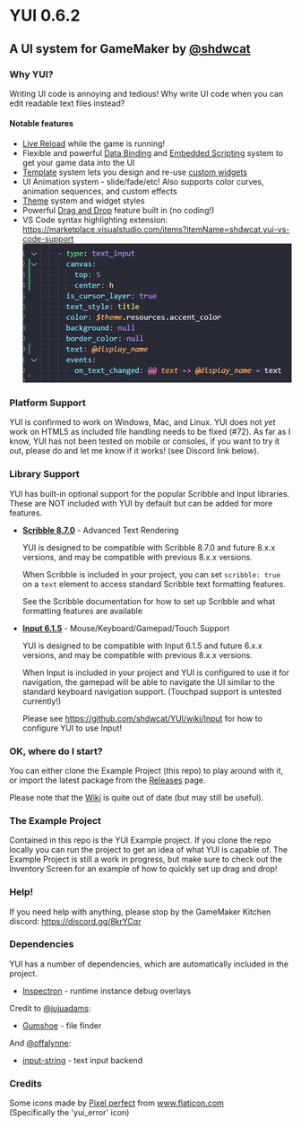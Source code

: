 # YUI 0.6.2
## A UI system for GameMaker by [@shdwcat](https://github.com/shdwcat)

### Why YUI?
Writing UI code is annoying and tedious! Why write UI code when you can edit readable text files instead?

#### Notable features
- [Live Reload](https://github.com/shdwcat/YUI/wiki/Live-Reload) while the game is running!
- Flexible and powerful [Data Binding](https://github.com/shdwcat/YUI/wiki/Data-Binding) and [Embedded Scripting](https://github.com/shdwcat/YUI/wiki/YuiScript) system to get your game data into the UI
- [Template](https://github.com/shdwcat/YUI/wiki/Templates) system lets you design and re-use [custom widgets](https://github.com/shdwcat/YUI/wiki/Custom-Widgets)
- UI Animation system - slide/fade/etc! Also supports color curves, animation sequences, and custom effects
- [Theme](https://github.com/shdwcat/YUI/wiki/Themes) system and widget styles
- Powerful [Drag and Drop](https://github.com/shdwcat/YUI/wiki/Drag-and-Drop) feature built in (no coding!)
- VS Code syntax highlighting extension:
  https://marketplace.visualstudio.com/items?itemName=shdwcat.yui-vs-code-support
  ![syntax highlighting example image](https://github.com/shdwcat/yui-vs-code-support/raw/HEAD/images/highlighting.png)

### Platform Support
YUI is confirmed to work on Windows, Mac, and Linux. YUI does not *yet* work on HTML5 as included file handling needs to be fixed (#72). As far as I know, YUI has not been tested on mobile or consoles, if you want to try it out, please do and let me know if it works! (see Discord link below).

### Library Support
YUI has built-in optional support for the popular Scribble and Input libraries. These are NOT included with YUI by default but can be added for more features.

* **[Scribble 8.7.0](https://github.com/JujuAdams/scribble)** - Advanced Text Rendering

  YUI is designed to be compatible with Scribble 8.7.0 and future 8.x.x versions, and may be compatible with previous 8.x.x versions.

  When Scribble is included in your project, you can set `scribble: true` on a `text` element to access standard Scribble text formatting features.

  See the Scribble documentation for how to set up Scribble and what formatting features are available

* **[Input 6.1.5](https://github.com/offalynne/input)** - Mouse/Keyboard/Gamepad/Touch Support

  YUI is designed to be compatible with Input 6.1.5 and future 6.x.x versions, and may be compatible with previous 8.x.x versions.

  When Input is included in your project and YUI is configured to use it for navigation, the gamepad will be able to navigate the UI similar to the standard keyboard navigation support. (Touchpad support is untested currently!)

  Please see https://github.com/shdwcat/YUI/wiki/Input for how to configure YUI to use Input!

### OK, where do I start?
You can either clone the Example Project (this repo) to play around with it, or import the latest package from the [Releases](https://github.com/shdwcat/YUI/releases) page.

Please note that the [Wiki](https://github.com/shdwcat/YUI/wiki) is quite out of date (but may still be useful).

### The Example Project
Contained in this repo is the YUI Example project. If you clone the repo locally you can run the project to get an idea of what YUI is capable of. The Example Project is still a work in progress, but make sure to check out the Inventory Screen for an example of how to quickly set up drag and drop!

### Help!
If you need help with anything, please stop by the GameMaker Kitchen discord:
https://discord.gg/8krYCqr

### Dependencies
YUI has a number of dependencies, which are automatically included in the project.

- [Inspectron](https://github.com/shdwcat/Inspectron) - runtime instance debug overlays

Credit to [@jujuadams](https://github.com/JujuAdams):
- [Gumshoe](https://github.com/JujuAdams/Gumshoe) - file finder

And [@offalynne](https://github.com/offalynne):
- [input-string](https://github.com/offalynne/input-string) - text input backend

### Credits
<div>Some icons made by <a href="https://www.flaticon.com/authors/pixel-perfect" title="Pixel perfect">Pixel perfect</a> from <a href="https://www.flaticon.com/" title="Flaticon">www.flaticon.com</a></div>
(Specifically the 'yui_error' icon)
